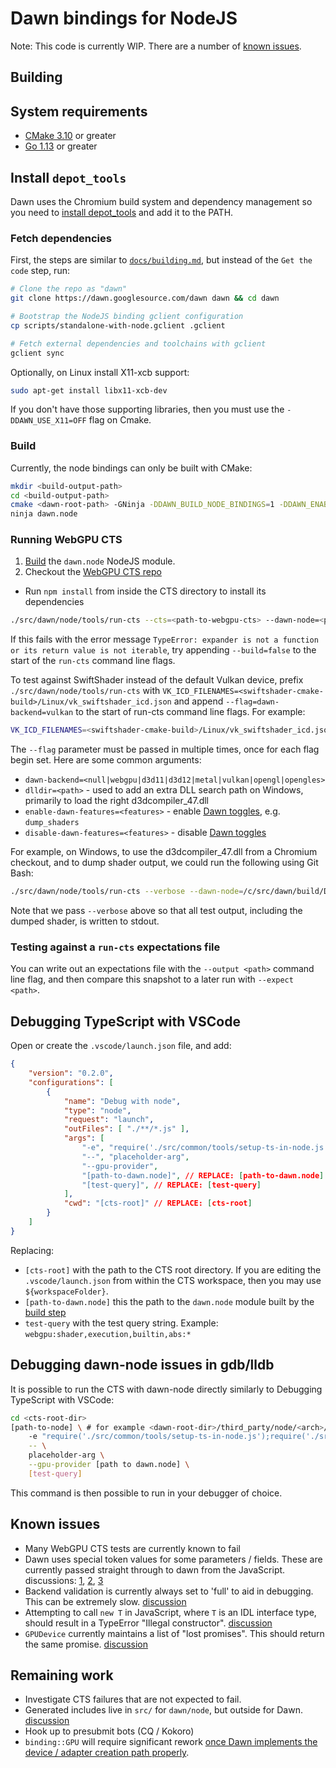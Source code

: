 # Dawn bindings for NodeJS

Note: This code is currently WIP. There are a number of [known issues](#known-issues).

## Building

## System requirements

- [CMake 3.10](https://cmake.org/download/) or greater
- [Go 1.13](https://golang.org/dl/) or greater

## Install `depot_tools`

Dawn uses the Chromium build system and dependency management so you need to [install depot_tools] and add it to the PATH.

[install depot_tools]: http://commondatastorage.googleapis.com/chrome-infra-docs/flat/depot_tools/docs/html/depot_tools_tutorial.html#_setting_up

### Fetch dependencies

First, the steps are similar to [`docs/building.md`](../../../docs/building.md), but instead of the `Get the code` step, run:

```sh
# Clone the repo as "dawn"
git clone https://dawn.googlesource.com/dawn dawn && cd dawn

# Bootstrap the NodeJS binding gclient configuration
cp scripts/standalone-with-node.gclient .gclient

# Fetch external dependencies and toolchains with gclient
gclient sync
```

Optionally, on Linux install X11-xcb support:

```sh
sudo apt-get install libx11-xcb-dev
```

If you don't have those supporting libraries, then you must use the
`-DDAWN_USE_X11=OFF` flag on Cmake.

### Build

Currently, the node bindings can only be built with CMake:

```sh
mkdir <build-output-path>
cd <build-output-path>
cmake <dawn-root-path> -GNinja -DDAWN_BUILD_NODE_BINDINGS=1 -DDAWN_ENABLE_PIC=1 -DDAWN_USE_X11=OFF
ninja dawn.node
```

### Running WebGPU CTS

1. [Build](#build) the `dawn.node` NodeJS module.
2. Checkout the [WebGPU CTS repo](https://github.com/gpuweb/cts)
  - Run `npm install` from inside the CTS directory to install its dependencies

```sh
./src/dawn/node/tools/run-cts --cts=<path-to-webgpu-cts> --dawn-node=<path-to-dawn.node> [WebGPU CTS query]
```

If this fails with the error message `TypeError: expander is not a function or its return value is not iterable`, try appending `--build=false` to the start of the `run-cts` command line flags.

To test against SwiftShader instead of the default Vulkan device, prefix `./src/dawn/node/tools/run-cts` with `VK_ICD_FILENAMES=<swiftshader-cmake-build>/Linux/vk_swiftshader_icd.json` and append `--flag=dawn-backend=vulkan` to the start of run-cts command line flags. For example:

```sh
VK_ICD_FILENAMES=<swiftshader-cmake-build>/Linux/vk_swiftshader_icd.json ./src/dawn/node/tools/run-cts --cts=<path-to-webgpu-cts> --dawn-node=<path-to-dawn.node> --flag=dawn-backend=vulkan [WebGPU CTS query]
```

The `--flag` parameter must be passed in multiple times, once for each flag begin set. Here are some common arguments:
* `dawn-backend=<null|webgpu|d3d11|d3d12|metal|vulkan|opengl|opengles>`
* `dlldir=<path>` - used to add an extra DLL search path on Windows, primarily to load the right d3dcompiler_47.dll
* `enable-dawn-features=<features>` - enable [Dawn toggles](https://dawn.googlesource.com/dawn/+/refs/heads/main/src/dawn/native/Toggles.cpp), e.g. `dump_shaders`
* `disable-dawn-features=<features>` - disable [Dawn toggles](https://dawn.googlesource.com/dawn/+/refs/heads/main/src/dawn/native/Toggles.cpp)

For example, on Windows, to use the d3dcompiler_47.dll from a Chromium checkout, and to dump shader output, we could run the following using Git Bash:

```sh
./src/dawn/node/tools/run-cts --verbose --dawn-node=/c/src/dawn/build/Debug/dawn.node --cts=/c/src/webgpu-cts --flag=dlldir="C:\src\chromium\src\out\Release" --flag=enable-dawn-features=dump_shaders 'webgpu:shader,execution,builtin,abs:integer_builtin_functions,abs_unsigned:storageClass="storage";storageMode="read_write";containerType="vector";isAtomic=false;baseType="u32";type="vec2%3Cu32%3E"'
```

Note that we pass `--verbose` above so that all test output, including the dumped shader, is written to stdout.

### Testing against a `run-cts` expectations file

You can write out an expectations file with the `--output <path>` command line flag, and then compare this snapshot to a later run with `--expect <path>`.

## Debugging TypeScript with VSCode

Open or create the `.vscode/launch.json` file, and add:

```json
{
    "version": "0.2.0",
    "configurations": [
        {
            "name": "Debug with node",
            "type": "node",
            "request": "launch",
            "outFiles": [ "./**/*.js" ],
            "args": [
                "-e", "require('./src/common/tools/setup-ts-in-node.js');require('./src/common/runtime/cmdline.ts');",
                "--", "placeholder-arg",
                "--gpu-provider",
                "[path-to-dawn.node]", // REPLACE: [path-to-dawn.node]
                "[test-query]", // REPLACE: [test-query]
            ],
            "cwd": "[cts-root]" // REPLACE: [cts-root]
        }
    ]
}
```

Replacing:

- `[cts-root]` with the path to the CTS root directory. If you are editing the `.vscode/launch.json` from within the CTS workspace, then you may use `${workspaceFolder}`.
- `[path-to-dawn.node]` this the path to the `dawn.node` module built by the [build step](#Build)
- `test-query` with the test query string. Example: `webgpu:shader,execution,builtin,abs:*`

## Debugging dawn-node issues in gdb/lldb

It is possible to run the CTS with dawn-node directly similarly to Debugging TypeScript with VSCode:

```sh
cd <cts-root-dir>
[path-to-node] \ # for example <dawn-root-dir>/third_party/node/<arch>/node
    -e "require('./src/common/tools/setup-ts-in-node.js');require('./src/common/runtime/cmdline.ts');" \
    -- \
    placeholder-arg \
    --gpu-provider [path to dawn.node] \
    [test-query]
```

This command is then possible to run in your debugger of choice.

## Known issues

- Many WebGPU CTS tests are currently known to fail
- Dawn uses special token values for some parameters / fields. These are currently passed straight through to dawn from the JavaScript. discussions: [1](https://dawn-review.googlesource.com/c/dawn/+/64907/5/src/dawn/node/binding/Converter.cpp#167), [2](https://dawn-review.googlesource.com/c/dawn/+/64907/5/src/dawn/node/binding/Converter.cpp#928), [3](https://dawn-review.googlesource.com/c/dawn/+/64909/4/src/dawn/node/binding/GPUTexture.cpp#42)
- Backend validation is currently always set to 'full' to aid in debugging. This can be extremely slow. [discussion](https://dawn-review.googlesource.com/c/dawn/+/64916/4/src/dawn/node/binding/GPU.cpp#25)
- Attempting to call `new T` in JavaScript, where `T` is an IDL interface type, should result in a TypeError "Illegal constructor". [discussion](https://dawn-review.googlesource.com/c/dawn/+/64902/9/src/dawn/node/interop/WebGPU.cpp.tmpl#293)
- `GPUDevice` currently maintains a list of "lost promises". This should return the same promise. [discussion](https://dawn-review.googlesource.com/c/dawn/+/64906/6/src/dawn/node/binding/GPUDevice.h#107)

## Remaining work

- Investigate CTS failures that are not expected to fail.
- Generated includes live in `src/` for `dawn/node`, but outside for Dawn. [discussion](https://dawn-review.googlesource.com/c/dawn/+/64903/9/src/dawn/node/interop/CMakeLists.txt#56)
- Hook up to presubmit bots (CQ / Kokoro)
- `binding::GPU` will require significant rework [once Dawn implements the device / adapter creation path properly](https://dawn-review.googlesource.com/c/dawn/+/64916/4/src/dawn/node/binding/GPU.cpp).
